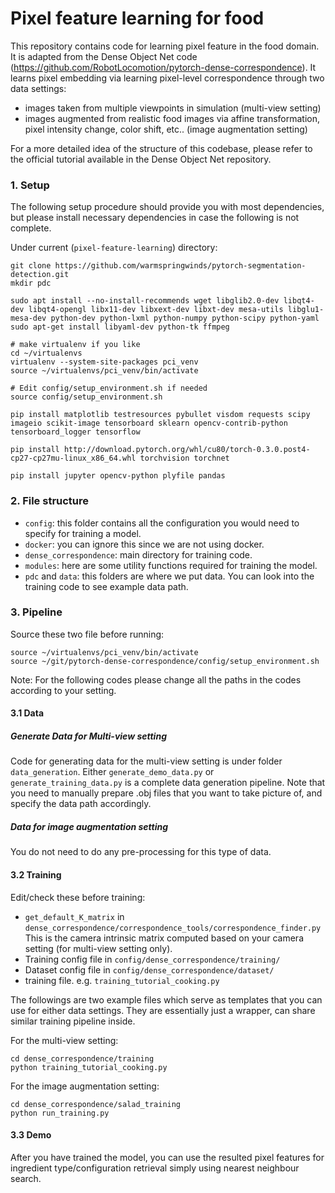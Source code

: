 # Pixel feature learning for food
This repository contains code for learning pixel feature in the food domain. It is adapted from the Dense Object Net code (https://github.com/RobotLocomotion/pytorch-dense-correspondence). It learns pixel embedding via learning pixel-level correspondence through two data settings:
- images taken from multiple viewpoints in simulation (multi-view setting)
- images augmented from realistic food images via affine transformation, pixel intensity change, color shift, etc.. (image augmentation setting)

For a more detailed idea of the structure of this codebase, please refer to the official tutorial available in the Dense Object Net repository.

### 1. Setup
The following setup procedure should provide you with most dependencies, but please install necessary dependencies in case the following is not complete.

Under current (```pixel-feature-learning```) directory:
```
git clone https://github.com/warmspringwinds/pytorch-segmentation-detection.git
mkdir pdc

sudo apt install --no-install-recommends wget libglib2.0-dev libqt4-dev libqt4-opengl libx11-dev libxext-dev libxt-dev mesa-utils libglu1-mesa-dev python-dev python-lxml python-numpy python-scipy python-yaml
sudo apt-get install libyaml-dev python-tk ffmpeg

# make virtualenv if you like
cd ~/virtualenvs
virtualenv --system-site-packages pci_venv 
source ~/virtualenvs/pci_venv/bin/activate

# Edit config/setup_environment.sh if needed
source config/setup_environment.sh

pip install matplotlib testresources pybullet visdom requests scipy imageio scikit-image tensorboard sklearn opencv-contrib-python tensorboard_logger tensorflow

pip install http://download.pytorch.org/whl/cu80/torch-0.3.0.post4-cp27-cp27mu-linux_x86_64.whl torchvision torchnet 

pip install jupyter opencv-python plyfile pandas
```

### 2. File structure
- ```config```: this folder contains all the configuration you would need to specify for training a model.
- ```docker```: you can ignore this since we are not using docker.
- ```dense_correspondence```: main directory for training code.
- ```modules```: here are some utility functions required for training the model.
- ```pdc``` and ```data```: this folders are where we put data. You can look into the training code to see example data path.


### 3. Pipeline
Source these two file before running:
```
source ~/virtualenvs/pci_venv/bin/activate
source ~/git/pytorch-dense-correspondence/config/setup_environment.sh
```
Note: For the following codes please change all the paths in the codes according to your setting.

#### 3.1 Data

##### Generate Data for Multi-view setting
Code for generating data for the multi-view setting is under folder ```data_generation```. Either ```generate_demo_data.py``` or ```generate_training_data.py``` is a complete data generation pipeline. Note that you need to manually prepare .obj files that you want to take picture of, and specify the data path accordingly.

##### Data for image augmentation setting
You do not need to do any pre-processing for this type of data.

#### 3.2 Training
Edit/check these before training:
* ```get_default_K_matrix``` in ```dense_correspondence/correspondence_tools/correspondence_finder.py``` This is the camera intrinsic matrix computed based on your camera setting (for multi-view setting only).
* Training config file in ```config/dense_correspondence/training/```
* Dataset config file in ```config/dense_correspondence/dataset/```
* training file. e.g. ```training_tutorial_cooking.py```

The followings are two example files which serve as templates that you can use for either data settings. They are essentially just a wrapper, can share similar training pipeline inside.

For the multi-view setting:
```
cd dense_correspondence/training
python training_tutorial_cooking.py
```

For the image augmentation setting:
```
cd dense_correspondence/salad_training
python run_training.py
```

#### 3.3 Demo
After you have trained the model, you can use the resulted pixel features for ingredient type/configuration retrieval simply using nearest neighbour search.
